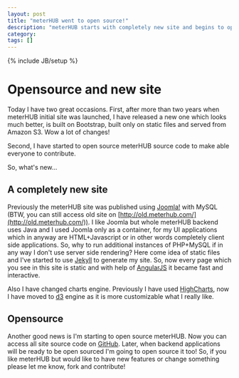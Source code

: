 ```yaml
---
layout: post
title: "meterHUB went to open source!"
description: "meterHUB starts with completely new site and begins to open source all source code"
category: 
tags: []
---
```

{% include JB/setup %}
# Opensource and new site

Today I have two great occasions. First, after more than two years when meterHUB initial site was launched, I have released a new one which looks much better, is built on Bootstrap, built only on static files and served from Amazon S3. Wow a lot of changes!

Second, I have started to open source meterHUB source code to make able everyone to contribute.

So, what's new...

## A completely new site
Previously the meterHUB site was published using [Joomla!](http://www.joomla.org/) with MySQL (BTW, you can still access old site on [http://old.meterhub.com/](http://old.meterhub.com/)). I like Joomla
but whole meterHUB backend uses Java and I used Joomla only as a container, for my UI applications which in anyway are HTML+Javascript or in other words completely client side
applications. So, why to run additional instances of PHP+MySQL if in any way I don't use server side rendering? Here come idea of static files and I've started to use
[Jekyll](https://github.com/mojombo/jekyll) to generate my site. So, now every page which you see in this site is static and with help of [AngularJS](http://angularjs.org/) it became fast and interactive.

Also I have changed charts engine. Previously I have used [HighCharts](http://www.highcharts.com/), now I have moved to [d3](http://d3js.org/) engine as it is more customizable what I really like.

## Opensource

Another good news is I'm starting to open source meterHUB. Now you can access all site source code on [GitHub](https://github.com/gediminasgu/meterhub.com). Later, when
backend applications will be ready to be open sourced I'm going to open source it too! So, if you like meterHUB but would like to have new features or change something
please let me know, fork and contribute!